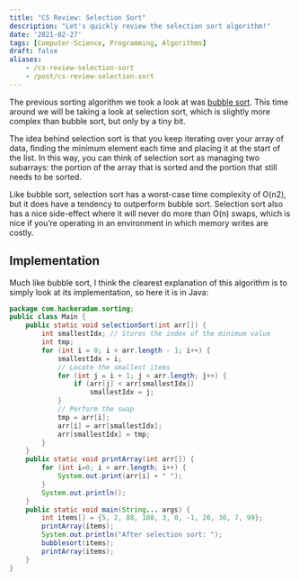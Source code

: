```yaml
---
title: "CS Review: Selection Sort"
description: "Let's quickly review the selection sort algorithm!"
date: '2021-02-27'
tags: [Computer-Science, Programming, Algorithms]
draft: false
aliases:
    - /cs-review-selection-sort
    - /post/cs-review-selection-sort
---
```


The previous sorting algorithm we took a look at was [bubble sort](https://hackeradam.com/cs-review-bubble-sort/). This time around we will be taking a look at selection sort, which is slightly more complex than bubble sort, but only by a tiny bit.

The idea behind selection sort is that you keep iterating over your array of data, finding the minimum element each time and placing it at the start of the list. In this way, you can think of selection sort as managing two subarrays: the portion of the array that is sorted and the portion that still needs to be sorted.

Like bubble sort, selection sort has a worst-case time complexity of O(n2), but it does have a tendency to outperform bubble sort. Selection sort also has a nice side-effect where it will never do more than O(n) swaps, which is nice if you’re operating in an environment in which memory writes are costly.

## Implementation

Much like bubble sort, I think the clearest explanation of this algorithm is to simply look at its implementation, so here it is in Java:

```java
package com.hackeradam.sorting;
public class Main {
    public static void selectionSort(int arr[]) {
        int smallestIdx; // Stores the index of the minimum value
        int tmp;
        for (int i = 0; i < arr.length - 1; i++) {
            smallestIdx = i;
            // Locate the smallest items
            for (int j = i + 1; j < arr.length; j++) {
                if (arr[j] < arr[smallestIdx])
                    smallestIdx = j;
            }
            // Perform the swap
            tmp = arr[i];
            arr[i] = arr[smallestIdx];
            arr[smallestIdx] = tmp;
        }
    }
    public static void printArray(int arr[]) {
        for (int i=0; i < arr.length; i++) {
            System.out.print(arr[i] + " ");
        }
        System.out.println();
    }
    public static void main(String... args) {
        int items[] = {5, 2, 88, 100, 3, 0, -1, 20, 30, 7, 99};
        printArray(items);
        System.out.println("After selection sort: ");
        bubblesort(items);
        printArray(items);
    }
}
```